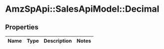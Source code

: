 # AmzSpApi::SalesApiModel::Decimal

## Properties
Name | Type | Description | Notes
------------ | ------------- | ------------- | -------------


